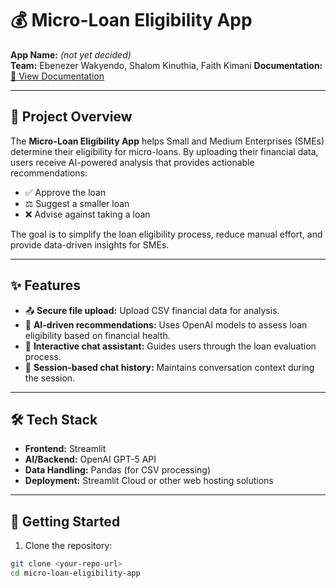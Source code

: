 # 💰 Micro-Loan Eligibility App

**App Name:** _(not yet decided)_  
**Team:** Ebenezer Wakyendo, Shalom Kinuthia, Faith Kimani 
**Documentation:**[📘 View Documentation](https://faithkimani.github.io/Micro-loan-app/)


---

## 📄 Project Overview

The **Micro-Loan Eligibility App** helps Small and Medium Enterprises (SMEs) determine their eligibility for micro-loans. By uploading their financial data, users receive AI-powered analysis that provides actionable recommendations:

- ✅ Approve the loan  
- ⚖️ Suggest a smaller loan  
- ❌ Advise against taking a loan  

The goal is to simplify the loan eligibility process, reduce manual effort, and provide data-driven insights for SMEs.

---

## ✨ Features

- 📤 **Secure file upload:** Upload CSV financial data for analysis.  
- 🤖 **AI-driven recommendations:** Uses OpenAI models to assess loan eligibility based on financial health.  
- 💬 **Interactive chat assistant:** Guides users through the loan evaluation process.  
- 📝 **Session-based chat history:** Maintains conversation context during the session.

---

## 🛠️ Tech Stack

- **Frontend:** Streamlit  
- **AI/Backend:** OpenAI GPT-5 API  
- **Data Handling:** Pandas (for CSV processing)  
- **Deployment:** Streamlit Cloud or other web hosting solutions  

---

## 🚀 Getting Started

1. Clone the repository:

```bash
git clone <your-repo-url>
cd micro-loan-eligibility-app
